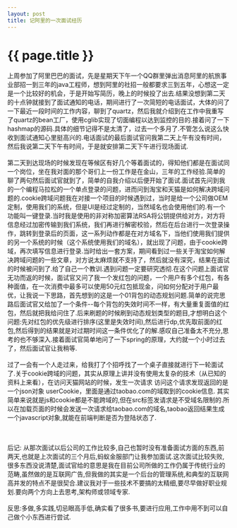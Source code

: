 ```yaml
---
layout: post
title: 记阿里的一次面试经历
---
```


{{ page.title }}
================
上周参加了阿里巴巴的面试，先是星期天下午一个QQ群里弹出消息阿里的航旅事业部招一到三年的java工程师，想到阿里的社招一般都要求三到五年，心想这一定是一个比较好的机会，于是开始写简历，晚上的时候投了出去.结果没想到第二天的十点钟就接到了面试通知的电话，期间进行了一次简短的电话面试，大体的问了一下最近一段时间的工作内容，聊到了quartz，然后我就介绍到在工作中我重写了quartz的bean工厂，使用cglib实现了切面编程以达到监控的目的.接着问了一下hashmap的源码.具体的细节记得不是太清了，过去一个多月了.不管怎么说这么快收到面试通知心里挺高兴的.电话面试的最后面试官问我第二天上午有没有时间，然后我说第二天下午有时间，于是就安排第二天下午进行现场面试.
<br/>
<br/>
第二天到达现场的时候发现在等候区有好几个等着面试的，得知他们都是在面试同一个岗位，坐在我对面的那个哥们上一份工作是在金山，三年的工作经验.简单的聊了两句然后面试官就到了，简单的自我介绍以后便开始了面试.面试首先问到我的一个编程马拉松的一个单点登录的问题，进而问到淘宝和天猫是如何解决跨域问题的.cookie跨域问题我在对接一个项目的时候遇到过，当时是给一个公司做OEM定制，使用我们的系统，但是UI是经过定制的，当然域名也会使用他们的.有一个功能叫一键登录.当时我是使用的非对称加密算法RSA将公钥提供给对方，对方将信息经过加密传输到我们系统，我们再进行解密校验，然后在后台进行一次登录操作，跳转到登录后的页面，这一系列动作都是在对方域名下，当他们使用我们提供的另一个系统的时候（这个系统使用我们的域名），就出现了问题，由于cookie跨域，再次填写信息进行登录.当时给出一套方案，期间看到过一些关于淘宝如何解决跨域问题的一些文章，对方说太麻烦就不支持了，然后就没有深究，结果在面试的时候被问到了.给了自己一个教训.遇到问题一定要研究透彻.在这个问题上面试官无功而返的时候，面试官又问了我一个发红包的问题，一个用户有多个红包，有各种面值，在一次消费中最多可以使用50元红包抵现金，问如何分配对于用户最优，让我说一下思路，首先想到的这是一个01背包的动态规划问题.简单的说完思路后面试官又给加了一个条件--每个背包的失效时间不一样，有大量重复面值的红包，然后就把我给问住了.后来刷题的时候刷到动态规划类型的题目,才想明白这个问题:先对红包的优先级进行排序(这里是失效时间),然后进行dp,优先取前面的红包,然后得到的结果就是对过期时间这一条件优化了的解.感叹自己准备太不充分,思考的也不够深入.接着面试官简单地问了一下spring的原理，大约就一个小时过去了，然后面试官让我稍等.
<br/>
<br/>
过了一会有一个人走过来，给我打了个招呼找了一个桌子直接就进行下一轮面试了.关于cookie跨域的问题，其实从原理上讲并没有使用太复杂的技术（从已知的资料上来看），在访问天猫网站的时候，发生一次请求 
	<script src="//www.taobao.com/go/app/tmall/login-api.php?0.8667218682530593" async="">
	</script>
	访问这个请求发现返回的是一个json对象 userCookie，里面是通过taobao.com的域取到的cookie信息.
其实简单来说就是js和cookie都是不能跨域的,但在src标签发请求是不受域名限制的.所以在加载页面的时候会发送一次请求给taobao.com的域名,taobao返回结果生成一个javascript对象,就能在前端判断是否为登陆状态了.

<br/>
<br/>
后记: 从那次面试以后公司的工作比较多,自己也暂时没有准备面试方面的东西,前两天,也就是上次面试的三个月后,蚂蚁金服部门让我参加面试.这次面试比较失败,很多东西没说清楚,面试官给的意思是我在目前公司所做的工作仍属于传统行业的范畴,虽然做的是互联网广告,但我做的其实是一个后台的管理系统,和典型的互联网高并发的特点不是很契合.建议我对于一些技术不要搞的太精细,要尽早做好职业规划.要向两个方向上去思考,架构师或领域专家.
<br/>
<br/>
反思:多做,多实践,切忌眼高手低,确实看了很多书,要进行应用,工作中用不到可以自己做个小东西进行尝试.
	
